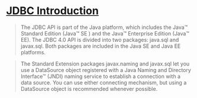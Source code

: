 # [JDBC Introduction](https://docs.oracle.com/javase/tutorial/jdbc/overview/index.html)

> The JDBC API is part of the Java platform, which includes the Java™ Standard Edition (Java™ SE ) and the Java™ Enterprise Edition (Java™ EE). The JDBC 4.0 API is divided into two packages: java.sql and javax.sql. Both packages are included in the Java SE and Java EE platforms.

> The Standard Extension packages javax.naming and javax.sql let you use a DataSource object registered with a Java Naming and Directory Interface™ (JNDI) naming service to establish a connection with a data source. You can use either connecting mechanism, but using a DataSource object is recommended whenever possible.